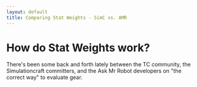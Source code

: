 ```yaml
---
layout: default
title: Comparing Stat Weights - SimC vs. AMR
---
```


# How do Stat Weights work?

There's been some back and forth lately between the TC community, the Simulationcraft committers, and the Ask Mr Robot developers on "the correct way" to evaluate gear.


